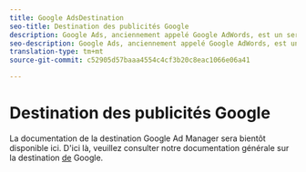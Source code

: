 ```yaml
---
title: Google AdsDestination
seo-title: Destination des publicités Google
description: Google Ads, anciennement appelé Google AdWords, est un service de publicité en ligne qui permet aux entreprises de payer la publicité par clic sur les recherches textuelles, les affichages graphiques, les vidéos YouTube et les affichages mobiles in-app.
seo-description: Google Ads, anciennement appelé Google AdWords, est un service de publicité en ligne qui permet aux entreprises de payer la publicité par clic sur les recherches textuelles, les affichages graphiques, les vidéos YouTube et les affichages mobiles in-app.
translation-type: tm+mt
source-git-commit: c52905d57baaa4554c4cf3b20c8eac1066e06a41

---
```



# Destination des publicités Google

La documentation de la destination Google Ad Manager sera bientôt disponible ici. D&#39;ici là, veuillez consulter notre documentation générale sur la destination [de](/help/rtcdp/destinations/google-destination.md) Google.